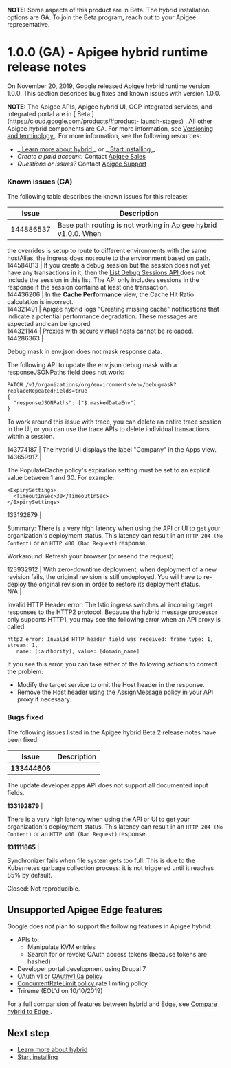 **NOTE:** Some aspects of this product are in Beta. The hybrid installation
options are GA. To join the Beta program, reach out to your Apigee
representative.

#  1.0.0 (GA) - Apigee hybrid runtime release notes

On November 20, 2019, Google released Apigee hybrid runtime version 1.0.0.
This section describes bug fixes and known issues with version 1.0.0.

**NOTE:** The Apigee APIs, Apigee hybrid UI, GCP integrated services, and
integrated portal are in [ Beta ](https://cloud.google.com/products/#product-
launch-stages) . All other Apigee hybrid components are GA. For more
information, see [ Versioning and terminology
](/apigee/docs/hybrid/terminology) .  For more information, see the following
resources:

  * _[ Learn more about hybrid ](/apigee/docs/hybrid/what-is-hybrid) _ or _[ Start installing ](/apigee/docs/hybrid/big-picture) _
  * _Create a paid account:_ Contact [ Apigee Sales ](https://pages.apigee.com/contact-sales-reg.html)
  * _Questions or issues?_ Contact [ Apigee Support ](https://cloud.google.com/apigee/support/)

###  Known issues (GA)

The following table describes the known issues for this release:

Issue  |  Description  
---|---  
144886537  |  Base path routing is not working in Apigee hybrid v1.0.0. When
the overrides is setup to route to different environments with the same
hostAlias, the ingress does not route to the environment based on path.  
144584813  |  If you create a debug session but the session does not yet have
any transactions in it, then the [ List Debug Sessions API
](https://cloud.google.com/hybrid/reference/apis/rest/v1/organizations.environments.apis.revisions.debugsessions/list)
does not include the session in this list. The API only includes sessions in
the response if the session contains at least one transaction.  
144436206  |  In the **Cache Performance** view, the Cache Hit Ratio
calculation is incorrect.  
144321491  |  Apigee hybrid logs "Creating missing cache" notifications that
indicate a potential performance degradation. These messages are expected and
can be ignored.  
144321144  |  Proxies with secure  virtual hosts cannot be reloaded.  
144286363  |

Debug mask in env.json does not mask response data.

The following API to update the env.json debug mask with a responseJSONPaths
field does not work:

    
    
    PATCH /v1/organizations/org/environments/env/debugmask?replaceRepeatedFields=true
    {
      "responseJSONPaths": ["$.maskedDataEnv"]
    }

To work around this issue with trace, you can delete an entire trace session
in the UI, or you can use the trace APIs to delete individual transactions
within a session.  
  
143774187  |  The hybrid UI displays the label "Company" in the Apps view.  
143659917  |

The PopulateCache policy's expiration setting must be set to an explicit value
between 1 and 30. For example:

    
    
    <ExpirySettings>
      <TimeoutInSec>30</TimeoutInSec>
    </ExpirySettings>  
  
133192879  |

Summary: There is a very high latency when using the API or UI to get your
organization's deployment status. This latency can result in an ` HTTP 204 (No
Content) ` or an ` HTTP 400 (Bad Request) ` response.

Workaround: Refresh your browser (or resend the request).  
  
123932912  |  With zero-downtime deployment, when deployment of a new revision
fails, the original revision is still undeployed. You will have to re-deploy
the original revision in order to restore its deployment status.  
N/A  |

Invalid HTTP Header error: The Istio ingress switches all incoming target
responses to the HTTP2 protocol. Because the hybrid message processor only
supports HTTP1, you may see the following error when an API proxy is called:

    
    
    http2 error: Invalid HTTP header field was received: frame type: 1, stream: 1,
       name: [:authority], value: [domain_name]

If you see this error, you can take either of the following actions to correct
the problem:

  * Modify the target service to omit the Host header in the response. 
  * Remove the Host header using the AssignMessage policy in your API proxy if necessary. 

  
  
###  Bugs fixed

The following issues listed in the Apigee hybrid Beta 2 release notes have
been fixed:

Issue  |  Description  
---|---  
**133444606** |

The update developer apps API does not support all documented input fields.  
  
**133192879** |

There is a very high latency when using the API or UI to get your
organization's deployment status. This latency can result in an ` HTTP 204 (No
Content) ` or an ` HTTP 400 (Bad Request) ` response.  
  
**131111865** |

Synchronizer fails when file system gets too full. This is due to the
Kubernetes garbage collection process: it is not triggered until it reaches
85% by default.

Closed: Not reproducible.  
  
##  Unsupported Apigee Edge features

Google does _not_ plan to support the following features in Apigee hybrid:

  * APIs to: 
    * Manipulate KVM entries 
    * Search for or revoke OAuth access tokens (because tokens are hashed) 
  * Developer portal development using Drupal 7 
  * OAuth v1 or [ OAuthv1.0a policy ](/apigee/docs/api-platform/reference/policies/oauth-10-policy-policy)
  * [ ConcurrentRateLimit policy ](/apigee/docs/api-platform/reference/policies/concurrent-rate-limit-policy) rate limiting policy 
  * Trireme (EOL'd on 10/10/2019) 

For a full comparision of features between hybrid and Edge, see [ Compare
hybrid to Edge ](/apigee/docs/hybrid/compare-hybrid-edge) .

##  Next step

  * [ Learn more about hybrid ](/apigee/docs/hybrid/what-is-hybrid)
  * [ Start installing ](/apigee/docs/hybrid/big-picture)

